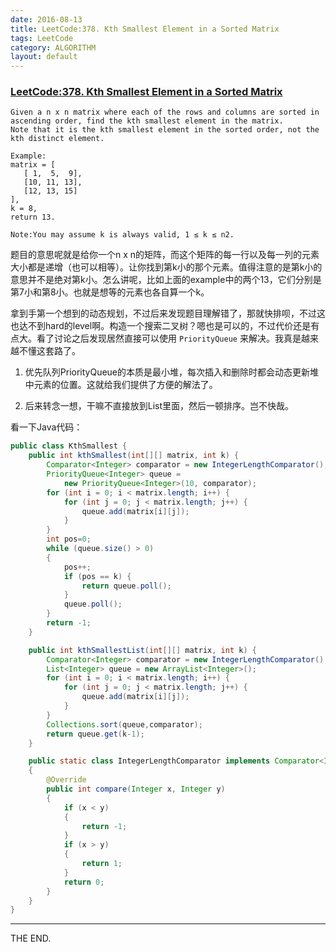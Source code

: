 ```yaml
---
date: 2016-08-13
title: LeetCode:378. Kth Smallest Element in a Sorted Matrix
tags: LeetCode
category: ALGORITHM
layout: default
---
```


### [LeetCode:378. Kth Smallest Element in a Sorted Matrix](https://leetcode.com/problems/kth-smallest-element-in-a-sorted-matrix/)

```
Given a n x n matrix where each of the rows and columns are sorted in ascending order, find the kth smallest element in the matrix.
Note that it is the kth smallest element in the sorted order, not the kth distinct element.

Example:
matrix = [
   [ 1,  5,  9],
   [10, 11, 13],
   [12, 13, 15]
],
k = 8,
return 13.

Note:You may assume k is always valid, 1 ≤ k ≤ n2.
```
<!--more-->

题目的意思呢就是给你一个n x n的矩阵，而这个矩阵的每一行以及每一列的元素大小都是递增（也可以相等）。让你找到第k小的那个元素。值得注意的是第k小的意思并不是绝对第k小。怎么讲呢，比如上面的example中的两个13，它们分别是第7小和第8小。也就是想等的元素也各自算一个k。

拿到手第一个想到的动态规划，不过后来发现题目理解错了，那就快排呗，不过这也达不到hard的level啊。构造一个搜索二叉树？嗯也是可以的，不过代价还是有点大。看了讨论之后发现居然直接可以使用 `PriorityQueue` 来解决。我真是越来越不懂这套路了。

1. 优先队列PriorityQueue的本质是最小堆，每次插入和删除时都会动态更新堆中元素的位置。这就给我们提供了方便的解法了。

2. 后来转念一想，干嘛不直接放到List里面，然后一顿排序。岂不快哉。

看一下Java代码：

```java
public class KthSmallest {
    public int kthSmallest(int[][] matrix, int k) {
        Comparator<Integer> comparator = new IntegerLengthComparator();
        PriorityQueue<Integer> queue =
            new PriorityQueue<Integer>(10, comparator);
        for (int i = 0; i < matrix.length; i++) {
            for (int j = 0; j < matrix.length; j++) {
                queue.add(matrix[i][j]);
            }
        }
        int pos=0;
        while (queue.size() > 0)
        {
            pos++;
            if (pos == k) {
                return queue.poll();
            }
            queue.poll();
        }
        return -1;
    }

    public int kthSmallestList(int[][] matrix, int k) {
        Comparator<Integer> comparator = new IntegerLengthComparator();
        List<Integer> queue = new ArrayList<Integer>();
        for (int i = 0; i < matrix.length; i++) {
            for (int j = 0; j < matrix.length; j++) {
                queue.add(matrix[i][j]);
            }
        }
        Collections.sort(queue,comparator);
        return queue.get(k-1);
    }

    public static class IntegerLengthComparator implements Comparator<Integer>
    {
        @Override
        public int compare(Integer x, Integer y)
        {
            if (x < y)
            {
                return -1;
            }
            if (x > y)
            {
                return 1;
            }
            return 0;
        }
    }
}

```
- - -
THE END.
